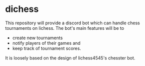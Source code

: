 # dichess

This repository will provide a discord bot which can handle chess tournaments on lichess. The bot's main features will be to

  * create new tournaments
  * notify players of their games and
  * keep track of tournament scores.

It is loosely based on the design of lichess4545's chesster bot.
